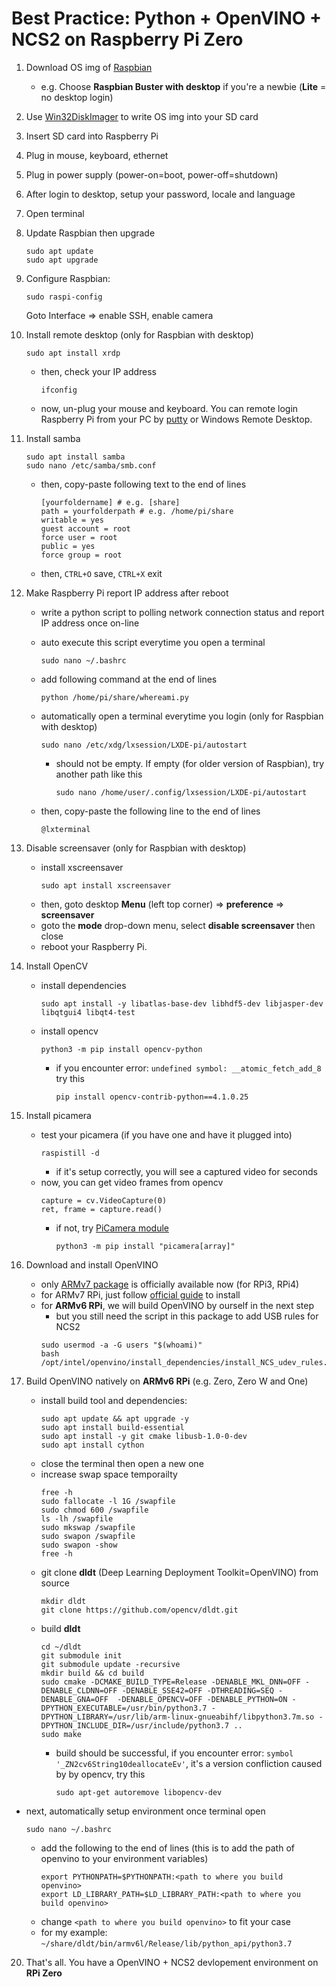 # Best Practice: Python + OpenVINO + NCS2 on Raspberry Pi Zero
1. Download OS img of [Raspbian](https://www.raspberrypi.org/downloads/raspbian/)
   - e.g.   Choose **Raspbian Buster with desktop** if you're a newbie (**Lite** = no desktop login)
2. Use [Win32DiskImager](https://sourceforge.net/projects/win32diskimager/) to write OS img into your SD card
3. Insert SD card into Raspberry Pi
4. Plug in mouse, keyboard, ethernet
5. Plug in power supply (power-on=boot, power-off=shutdown)
6. After login to desktop, setup your password, locale and language
7. Open terminal
8. Update Raspbian then upgrade
	```
	sudo apt update
	sudo apt upgrade
	```
9. Configure Raspbian:
	```
	sudo raspi-config
	```
   Goto Interface => enable SSH, enable camera
10. Install remote desktop (only for Raspbian with desktop)
	```
	sudo apt install xrdp
	``` 
	- then, check your IP address
		```
		ifconfig
		```
	- now, un-plug your mouse and keyboard. You can remote login Raspberry Pi from your PC by [putty](https://www.putty.org/) or Windows Remote Desktop.
	
13. Install samba
	```
	sudo apt install samba
	sudo nano /etc/samba/smb.conf
	```
	- then, copy-paste following text to the end of lines
		```
		[yourfoldername] # e.g. [share]
		path = yourfolderpath # e.g. /home/pi/share
		writable = yes
		guest account = root
		force user = root
		public = yes
		force group = root
		```
	- then, ```CTRL+O``` save, ```CTRL+X``` exit
14. Make Raspberry Pi report IP address after reboot
	- write a python script to polling network connection status and report IP address once on-line
	- auto execute this script everytime you open a terminal
		```
		sudo nano ~/.bashrc
		```
	- add following command at the end of lines
		```
		python /home/pi/share/whereami.py
		```
	- automatically open a terminal everytime you login (only for Raspbian with desktop)
		```
		sudo nano /etc/xdg/lxsession/LXDE-pi/autostart
		```
		
		- should not be empty. If empty (for older version of Raspbian), try another path like this
			```
			sudo nano /home/user/.config/lxsession/LXDE-pi/autostart
			```
		
	- then, copy-paste the following line to the end of lines
		``` 
		@lxterminal
		```
15. Disable screensaver (only for Raspbian with desktop)
	- install xscreensaver
		```
		sudo apt install xscreensaver
		```
	- then, goto desktop **Menu** (left top corner) => **preference** => **screensaver**
	- goto the **mode** drop-down menu, select **disable screensaver** then close
	- reboot your Raspberry Pi.
16. Install OpenCV
	- install dependencies
		```
		sudo apt install -y libatlas-base-dev libhdf5-dev libjasper-dev libqtgui4 libqt4-test
		```
	- install opencv
		```
		python3 -m pip install opencv-python
		```
		- if you encounter error: ```undefined symbol: __atomic_fetch_add_8``` try this
			``` 
			pip install opencv-contrib-python==4.1.0.25
			```
17. Install picamera
	- test your picamera (if you have one and have it plugged into)
		```
		raspistill -d
		```
		- if it's setup correctly, you will see a captured video for seconds
	- now, you can get video frames from opencv 
		```
		capture = cv.VideoCapture(0)
		ret, frame = capture.read()
		```
		- if not, try [PiCamera module](https://stackoverflow.com/questions/34026097/using-a-pi-camera-module-with-opencv-python)
			```
			python3 -m pip install "picamera[array]"
			```
18. Download and install OpenVINO
	- only [ARMv7 package](https://download.01.org/opencv/2020/openvinotoolkit) is officially available now (for RPi3, RPi4)
	- for ARMv7 RPi, just follow [official guide](https://docs.openvinotoolkit.org/latest/_docs_install_guides_installing_openvino_raspbian.html) to install
	- for **ARMv6 RPi**, we will build OpenVINO by ourself in the next step
		- but you still need the script in this package to add USB rules for NCS2
		```
		sudo usermod -a -G users "$(whoami)"
		bash /opt/intel/openvino/install_dependencies/install_NCS_udev_rules.sh
		```
19. Build OpenVINO natively on **ARMv6 RPi** (e.g. Zero, Zero W and One)
	- install build tool and dependencies:
		```
		sudo apt update && apt upgrade -y
		sudo apt install build-essential
		sudo apt install -y git cmake libusb-1.0-0-dev
		sudo apt install cython
		```
	- close the terminal then open a new one
	- increase swap space temporailty
		```
		free -h
		sudo fallocate -l 1G /swapfile
		sudo chmod 600 /swapfile
		ls -lh /swapfile
		sudo mkswap /swapfile
		sudo swapon /swapfile
		sudo swapon -show
		free -h
		```
	- git clone **dldt** (Deep Learning Deployment Toolkit=OpenVINO) from source
		```
		mkdir dldt
		git clone https://github.com/opencv/dldt.git
		```
	- build **dldt**
		```
		cd ~/dldt
		git submodule init
		git submodule update -recursive
		mkdir build && cd build
		sudo cmake -DCMAKE_BUILD_TYPE=Release -DENABLE_MKL_DNN=OFF -DENABLE_CLDNN=OFF -DENABLE_SSE42=OFF -DTHREADING=SEQ -DENABLE_GNA=OFF  -DENABLE_OPENCV=OFF -DENABLE_PYTHON=ON -DPYTHON_EXECUTABLE=/usr/bin/python3.7 -DPYTHON_LIBRARY=/usr/lib/arm-linux-gnueabihf/libpython3.7m.so -DPYTHON_INCLUDE_DIR=/usr/include/python3.7 ..
		sudo make
		```
		- build should be successful, if you encounter error: ```symbol '_ZN2cv6String10deallocateEv'```, it's a version confliction caused by by opencv, try this
			```
			sudo apt-get autoremove libopencv-dev
			```
- next, automatically setup environment once terminal open
	```
	sudo nano ~/.bashrc
	```
	- add the following to the end of lines (this is to add the path of openvino to your environment variables)
		```
		export PYTHONPATH=$PYTHONPATH:<path to where you build openvino>
		export LD_LIBRARY_PATH=$LD_LIBRARY_PATH:<path to where you build openvino>
		```
	- change ```<path to where you build openvino>``` to fit your case
	- for my example: ```~/share/dldt/bin/armv6l/Release/lib/python_api/python3.7```
20. That's all. You have a OpenVINO + NCS2 devlopement environment on **RPi Zero**



		




